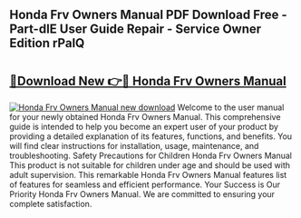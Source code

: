 ## Honda Frv Owners Manual PDF Download Free - Part-dIE User Guide Repair - Service Owner Edition rPalQ

# <h2><a href="http://bc484.oget.top/?id=Honda+Frv+Owners+Manual">🔗Download New 👉🔴 Honda Frv Owners Manual</a></h2>

[![Honda Frv Owners Manual new download](https://i.imgur.com/5g1atiW.png)](http://bc484.oget.top/?id=Honda+Frv+Owners+Manual)
Welcome to the user manual for your newly obtained Honda Frv Owners Manual. This comprehensive guide is intended to help you become an expert user of your product by providing a detailed explanation of its features, functions, and benefits. You will find clear instructions for installation, usage, maintenance, and troubleshooting. Safety Precautions for Children Honda Frv Owners Manual This product is not suitable for children under age and should be used with adult supervision. This remarkable Honda Frv Owners Manual features list of features for seamless and efficient performance. Your Success is Our Priority Honda Frv Owners Manual. We are committed to ensuring your complete satisfaction.
